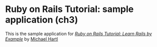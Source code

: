 # Ruby on Rails Tutorial: sample application (ch3)

This is the sample application for
[*Ruby on Rails Tutorial: Learn Rails by Example*](http://railstutorial.org/) by [Michael Hartl](http://michaelhartl.com/)